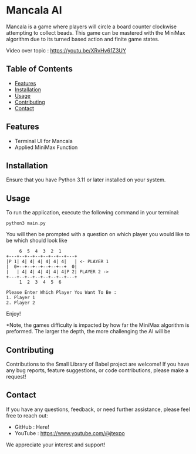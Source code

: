 # Mancala AI

Mancala is a game where players will circle a board counter clockwise attempting to collect beads. This game can be mastered with the MiniMax algorithm due to its turned based action and finite game states. 

Video over topic : https://youtu.be/XRvHv61Z3UY


## Table of Contents

- [Features](#features)
- [Installation](#installation)
- [Usage](#usage)
- [Contributing](#contributing)
- [Contact](#contact)

## Features

- Terminal UI for Mancala
- Applied MiniMax Function

## Installation

Ensure that you have Python 3.11 or later installed on your system.

## Usage

To run the application, execute the following command in your terminal:

```
python3 main.py
```

You will then be prompted with a question on which player you would like to be which should look like 

```
     6  5  4  3  2  1
+---+--+--+--+--+--+--+---+
|P 1| 4| 4| 4| 4| 4| 4|   | <- PLAYER 1
|  0+--+--+--+--+--+--+  0|
|   | 4| 4| 4| 4| 4| 4|P 2| PLAYER 2 ->
+---+--+--+--+--+--+--+---+
     1  2  3  4  5  6

Please Enter Which Player You Want To Be :
1. Player 1
2. Player 2
```

Enjoy!

*Note, the games difficulty is impacted by how far the MiniMax algorithm is preformed. The larger the depth, the more challenging the AI will be

## Contributing

Contributions to the Small Library of Babel project are welcome! If you have any bug reports, feature suggestions, or code contributions, please make a request!

## Contact

If you have any questions, feedback, or need further assistance, please feel free to reach out:

- GitHub : Here!
- YouTube : https://www.youtube.com/@jtexpo

We appreciate your interest and support!
